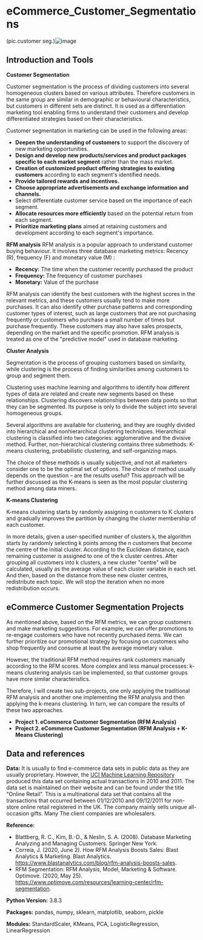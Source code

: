 # eCommerce_Customer_Segmentations


(pic.customer seg.)![image](https://user-images.githubusercontent.com/82377749/120067383-9c41cb00-c07b-11eb-9aa8-a6f9cbe1a3c6.png)



## Introduction and Tools 

**Customer Segmentation**

Customer segmentation is the process of dividing customers into several homogeneous clusters based on various attributes. Therefore customers in the same group are similar in demographic or behavioural characteristics, but customers in different sets are distinct. It is used as a differentiation marketing tool enabling firms to understand their customers and develop differentiated strategies based on their characteristics.

Customer segmentation in marketing can be used in the following areas:

- **Deepen the understanding of customers** to support the discovery of new marketing opportunities.
- **Design and develop new products/services and product packages specific to each market segment** rather than the mass market.
- **Creation of customized product offering strategies to existing customers** according to each segment's identified needs.
- **Provide tailored rewards and incentives.**
- **Choose appropriate advertisements and exchange information and channels.**
- Select differentiate customer service based on the importance of each segment.
- **Allocate resources more efficiently** based on the potential return from each segment.
- **Prioritize marketing plans** aimed at retaining customers and development according to each segment's importance. 

**RFM analysis**
RFM analysis is a popular approach to understand customer buying behaviour. 
It involves three database marketing metrics: Recency (R), frequency (F) and monetary value (M) : 
 
 - **Recency:** The time when the customer recently purchased the product
 - **Frequency:** The frequency of customer purchases
 - **Monetary:** Value of the purchase

RFM analysis can identify the best customers with the highest scores in the relevant metrics, and these customers usually tend to make more purchases. It can also identify other purchase patterns and corresponding customer types of interest, such as large customers that are not purchasing frequently or customers who purchase a small number of times but purchase frequently. These customers may also have sales prospects, depending on the market and the specific promotion. RFM analysis is treated as one of the "predictive model" used in database marketing. 


**Cluster Analysis**

Segmentation is the process of grouping customers based on similarity, while clustering is the process of finding similarities among customers to group and segment them.

Clustering uses machine learning and algorithms to identify how different types of data are related and create new segments based on these relationships. Clustering discovers relationships between data points so that they can be segmented. Its purpose is only to divide the subject into several homogeneous groups. 

Several algorithms are available for clustering, and they are roughly divided into hierarchical and nonhierarchical clustering techniques. Hierarchical clustering is classified into two categories: agglomerative and the divisive method. Further, non-hierarchical clustering contains three submethods: K-means clustering, probabilistic clustering, and self-organizing maps. 

The choice of these methods is usually subjective, and not all marketers consider one to be the optimal set of options. The choice of method usually depends on the question – are the results useful? This approach will be further discussed as the K-means is seen as the most popular clustering method among data miners. 

**K-means Clustering**

K-means clustering starts by randomly assigning n customers to K clusters and gradually improves the partition by changing the cluster membership of each customer. 

In more details, given a user-specified number of clusters k, the algorithm starts by randomly selecting k points among the n customers that become the centre of the initial cluster. According to the Euclidean distance, each remaining customer is assigned to one of the k cluster centres. After grouping all customers into k clusters, a new cluster "centre" will be calculated, usually as the average value of each cluster variable in each set. And then, based on the distance from these new cluster centres, redistribute each topic. We will stop the iteration when no more redistribution occurs.

## eCommerce Customer Segmentation Projects

As mentioned above, based on the RFM metrics, we can group customers and make marketing suggestions. For example, we can offer promotions to re-engage customers who have not recently purchased items. We can further prioritize our promotional strategy by focusing on customers who shop frequently and consume at least the average monetary value.

However, the traditional RFM method requires rank customers manually according to the RFM scores. More complex and less manual processes: k-means clustering analysis can be implemented, so that customer groups have more similar characteristics.

Therefore, I will create two sub-projects, one only applying the traditional RFM analysis and another one implementing the RFM analysis and then applying the k-means clustering. In turn, we can compare the results of these two approaches. 

- **Project 1.  eCommerce Customer Segmentation (RFM Analysis)**
- **Project 2.  eCommerce Customer Segmentation (RFM Analysis + K-Means Clustering)**


## Data and references

**Data:**
It is usually to find e-commerce data sets in public data as they are usually proprietary. 
However, the <a href="https://archive.ics.uci.edu/ml/datasets/online+retail "> UCI Machine Learning Repository</a>   produced this data set containing actual transactions in 2010 and 2011. The data set is maintained on their website and can be found under the title "Online Retail". This is a multinational data set that contains all the transactions that occurred between 01/12/2010 and 09/12/2011 for non-store online retail registered in the UK. The company mainly sells unique all-occasion gifts. Many The client companies are wholesalers.  


**Reference:** 

- Blattberg, R. C., Kim, B.-D., &amp; Neslin, S. A. (2008). Database Marketing Analyzing and Managing Customers. Springer New York. 
- Correia, J. (2020, June 2). How RFM Analysis Boosts Sales: Blast Analytics &amp; Marketing. Blast Analytics. https://www.blastanalytics.com/blog/rfm-analysis-boosts-sales. 
- RFM Segmentation: RFM Analysis, Model, Marketing &amp; Software. Optimove. (2020, May 25). https://www.optimove.com/resources/learning-center/rfm-segmentation. 

**Python Version:** 3.8.3

**Packages:** pandas, numpy, sklearn, matplotlib, seaborn, pickle

**Modules:** StandardScaler, KMeans, PCA, LogisticRegression, LinearRegression









